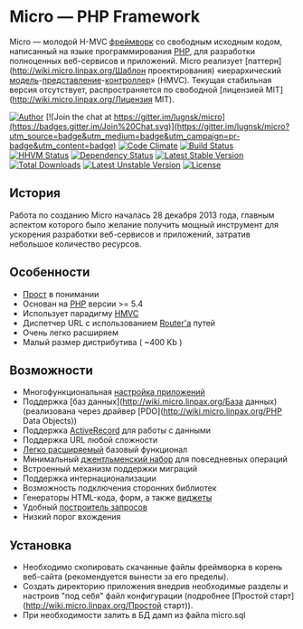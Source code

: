 # Micro — PHP Framework

Micro — молодой H-MVC [фреймворк](http://wiki.micro.linpax.org/Фреймворк) со свободным исходным кодом, написанный на языке программирования [PHP](http://wiki.micro.linpax.org/PHP), для разработки полноценных веб-сервисов и приложений.
Micro реализует [паттерн](http://wiki.micro.linpax.org/Шаблон проектирования) «иерархический [модель](http://wiki.micro.linpax.org/Модель)-[представление](http://wiki.micro.linpax.org/Представление)-[контроллер](http://wiki.micro.linpax.org/Контроллер)» (HMVC).
Текущая стабильная версия отсутствует, распространяется по свободной [лицензией MIT](http://wiki.micro.linpax.org/Лицензия MIT).

[![Author](http://img.shields.io/badge/author-@microcmf-blue.svg?style=flat-square)](https://twitter.com/microcmf)
[![Join the chat at https://gitter.im/lugnsk/micro](https://badges.gitter.im/Join%20Chat.svg)](https://gitter.im/lugnsk/micro?utm_source=badge&utm_medium=badge&utm_campaign=pr-badge&utm_content=badge)
[![Code Climate](https://codeclimate.com/github/lugnsk/micro/badges/gpa.svg)](https://codeclimate.com/github/lugnsk/micro)
[![Build Status](https://secure.travis-ci.org/lugnsk/micro.png)](http://travis-ci.org/lugnsk/micro)
[![HHVM Status](http://hhvm.h4cc.de/badge/lugnsk/microphp.svg)](http://hhvm.h4cc.de/package/lugnsk/microphp)
[![Dependency Status](https://www.versioneye.com/user/projects/55066a5d66e561bb9b000142/badge.svg?style=flat)](https://www.versioneye.com/user/projects/55066a5d66e561bb9b000142)
[![Latest Stable Version](https://poser.pugx.org/lugnsk/microphp/v/stable.svg)](https://packagist.org/packages/lugnsk/microphp)
[![Total Downloads](https://poser.pugx.org/lugnsk/microphp/downloads.svg)](https://packagist.org/packages/lugnsk/microphp)
[![Latest Unstable Version](https://poser.pugx.org/lugnsk/microphp/v/unstable.svg)](https://packagist.org/packages/lugnsk/microphp)
[![License](https://poser.pugx.org/lugnsk/microphp/license.svg)](https://packagist.org/packages/lugnsk/microphp)

## История
Работа по созданию Micro началась 28 декабря 2013 года, главным аспектом которого было желание получить мощный инструмент для ускорения разработки веб-сервисов и приложений, затратив небольшое количество ресурсов.

## Особенности

* [Прост](http://wiki.micro.linpax.org/Вводная) в понимании
* Основан на [PHP](http://wiki.micro.linpax.org/PHP) версии >= 5.4
* Использует парадигму [HMVC](http://wiki.micro.linpax.org/HMVC)
* Диспетчер URL с использованием [Router'а](http://wiki.micro.linpax.org/Router) путей
* Очень легко расширяем
* Малый размер дистрибутива ( ~400 Kb )

## Возможности

* Многофункциональная [настройка приложений](http://wiki.micro.linpax.org/конфигурация)
* Поддержка [баз данных](http://wiki.micro.linpax.org/База данных) (реализована через драйвер [PDO](http://wiki.micro.linpax.org/PHP Data Objects))
* Поддержка [ActiveRecord](http://wiki.micro.linpax.org/ActiveRecord) для работы с данными
* Поддержка URL любой сложности
* [Легко расширяемый](http://wiki.micro.linpax.org/Конфигурация) базовый функционал
* Минимальный [джентльменский набор](http://api.micro.linpax.org/namespace-Micro.html) для повседневных операций
* Встроенный механизм поддержки миграций
* Поддержка интернационализации
* Возможность подключения сторонних библиотек
* Генераторы HTML-кода, форм, а также [виджеты](http://wiki.micro.linpax.org/Виджет)
* Удобный [построитель запросов](http://wiki.micro.linpax.org/Query)
* Низкий порог вхождения

## Установка

* Необходимо скопировать скачанные файлы фреймворка в корень веб-сайта (рекомендуется вынести за его пределы).
* Создать директорию приложения внедрив необходимые разделы и настроив "под себя" файл конфигурации (подробнее [Простой старт](http://wiki.micro.linpax.org/Простой старт)).
* При необходимости залить в БД дамп из файла micro.sql
